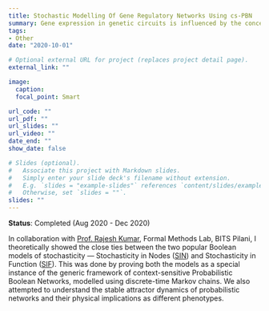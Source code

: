 ```yaml
---
title: Stochastic Modelling Of Gene Regulatory Networks Using cs-PBN
summary: Gene expression in genetic circuits is influenced by the concentrations of multiple proteins, modelled as a discrete circuit (based on the threshold concentrations). I theoretically proved the relationship between two popular formal stochastic frameworks.
tags:
- Other
date: "2020-10-01"

# Optional external URL for project (replaces project detail page).
external_link: ""

image:
  caption: 
  focal_point: Smart

url_code: ""
url_pdf: ""
url_slides: ""
url_video: ""
date_end: ""
show_date: false

# Slides (optional).
#   Associate this project with Markdown slides.
#   Simply enter your slide deck's filename without extension.
#   E.g. `slides = "example-slides"` references `content/slides/example-slides.md`.
#   Otherwise, set `slides = ""`.
slides: ""
---
```


**Status**: Completed (Aug 2020 - Dec 2020)

In collaboration with [Prof. Rajesh Kumar](https://www.bits-pilani.ac.in/pilani/rajeshk/profile), Formal Methods Lab, BITS Pilani, I theoretically showed the close ties between the two popular Boolean models of stochasticity &mdash; Stochasticity in Nodes ([SIN](https://pubmed.ncbi.nlm.nih.gov/17543998/)) and Stochasticity in Function ([SIF](https://www.ncbi.nlm.nih.gov/pmc/articles/PMC2687968/)). This was done by proving both the models as a special instance of the generic framework of context-sensitive Probabilistic Boolean Networks, modelled using discrete-time Markov chains. We also attempted to understand the stable attractor dynamics of probabilistic networks and their physical implications as different phenotypes.
